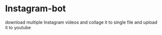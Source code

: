 # Instagram-bot
download multiple Instagram videos and collage it to single file and upload it to youtube
